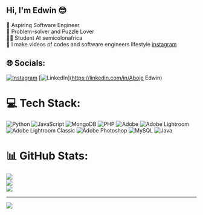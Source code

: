 ## Hi, I'm Edwin 😎

🧠 Aspiring Software Engineer<br/>
🧩 Problem-solver and Puzzle Lover<br/>
👨‍💻 Student At semicolonafrica<br/>
🎥 I make videos of codes and software engineers lifestyle [instagram](https://www.instagram.com/_the_realedwin?igsh=Z3ptYnU2eGJ5a2Ux)




## 🌐 Socials:
[![Instagram](https://img.shields.io/badge/Instagram-%23E4405F.svg?logo=Instagram&logoColor=white)](https://instagram.com/_the_realedwin) [![LinkedIn](https://img.shields.io/badge/LinkedIn-%230077B5.svg?logo=linkedin&logoColor=white)](https://linkedin.com/in/Aboje Edwin) 

# 💻 Tech Stack:
![Python](https://img.shields.io/badge/python-3670A0?style=for-the-badge&logo=python&logoColor=ffdd54) ![JavaScript](https://img.shields.io/badge/javascript-%23323330.svg?style=for-the-badge&logo=javascript&logoColor=%23F7DF1E) ![MongoDB](https://img.shields.io/badge/MongoDB-%234ea94b.svg?style=for-the-badge&logo=mongodb&logoColor=white) ![PHP](https://img.shields.io/badge/php-%23777BB4.svg?style=for-the-badge&logo=php&logoColor=white) ![Adobe](https://img.shields.io/badge/adobe-%23FF0000.svg?style=for-the-badge&logo=adobe&logoColor=white) ![Adobe Lightroom](https://img.shields.io/badge/Adobe%20Lightroom-31A8FF.svg?style=for-the-badge&logo=Adobe%20Lightroom&logoColor=white) ![Adobe Lightroom Classic](https://img.shields.io/badge/Adobe%20Lightroom%20Classic-31A8FF.svg?style=for-the-badge&logo=Adobe%20Lightroom%20Classic&logoColor=white) ![Adobe Photoshop](https://img.shields.io/badge/adobe%20photoshop-%2331A8FF.svg?style=for-the-badge&logo=adobe%20photoshop&logoColor=white) ![MySQL](https://img.shields.io/badge/mysql-4479A1.svg?style=for-the-badge&logo=mysql&logoColor=white) ![Java](https://img.shields.io/badge/java-%23ED8B00.svg?style=for-the-badge&logo=openjdk&logoColor=white)
# 📊 GitHub Stats:
![](https://github-readme-stats.vercel.app/api?username=abojeEdwin&theme=merko&hide_border=false&include_all_commits=true&count_private=true)<br/>
![](https://nirzak-streak-stats.vercel.app/?user=abojeEdwin&theme=merko&hide_border=false)<br/>
![](https://github-readme-stats.vercel.app/api/top-langs/?username=abojeEdwin&theme=merko&hide_border=false&include_all_commits=true&count_private=true&layout=compact)

---
[![](https://visitcount.itsvg.in/api?id=abojeEdwin&icon=0&color=0)](https://visitcount.itsvg.in)

<!-- Proudly created with GPRM ( https://gprm.itsvg.in ) -->
